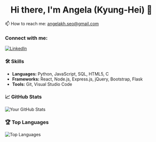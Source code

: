 <div align="center">
<h1> Hi there, I'm Angela (Kyung-Hei) 👋 </h1>
</div>

📫 How to reach me: angelakh.seo@gmail.com

### Connect with me:
[![LinkedIn](https://img.icons8.com/fluent/48/000000/linkedin.png)](https://www.linkedin.com/in/kyung-angela)

### 🛠️ Skills
- **Languages:** Python, JavaScript, SQL, HTML5, C
- **Frameworks:** React, Node.js, Express.js, jQuery, Bootstrap, Flask
- **Tools:** Git, Visual Studio Code

### 📈 GitHub Stats
![Your GitHub Stats](https://github-readme-stats.vercel.app/api?username=kyunghei&show_icons=true&theme=radical)

### 🏆 Top Languages
![Top Languages](https://github-readme-stats.vercel.app/api/top-langs/?username=kyunghei&layout=compact&theme=radical)

